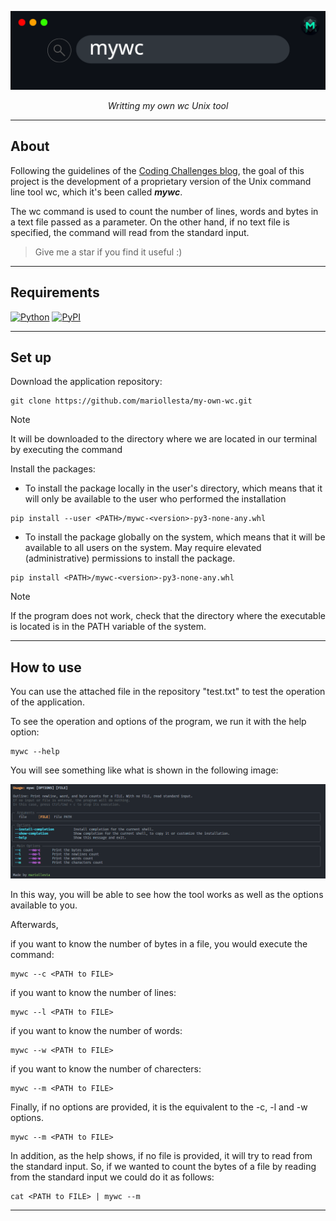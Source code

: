 
![](./images/mywc_banner.png)

<p align="center">
<em>Writting my own wc Unix tool</em>
</p>



---

## About

Following the guidelines of the [Coding Challenges blog](https://codingchallenges.fyi/challenges/challenge-wc), the goal of this project is the development of a proprietary version of the Unix command line tool wc, which it's been called **_mywc_**.

The wc command is used to count the number of lines, words and bytes in a text file passed as a parameter. On the other hand, if no text file is specified, the command will read from the standard input.

> Give me a star if you find it useful :)

---

## Requirements

[![Python](https://img.shields.io/badge/Python-3.10+-3776AB?style=for-the-badge&logo=python&logoColor=white&labelColor=101010)](https://python.org)
[![PyPI](https://img.shields.io/badge/pypi-22.0.2+-3775A9?style=for-the-badge&logo=pypi&logoColor=white&labelColor=101010)](https://pypi.org/project/pip/)


---

## Set up

Download the application repository:

```terminal
git clone https://github.com/mariollesta/my-own-wc.git
```

> [!Note]
> It will be downloaded to the directory where we are located in our terminal by executing the command

Install the packages:

- To install the package locally in the user's directory, which means that it will only be available to the user who performed the installation

```terminal
pip install --user <PATH>/mywc-<version>-py3-none-any.whl
```

- To install the package globally on the system, which means that it will be available to all users on the system. May require elevated (administrative) permissions to install the package.

```terminal
pip install <PATH>/mywc-<version>-py3-none-any.whl
```

> [!Note]
> If the program does not work, check that the directory where the executable is located is in the PATH variable of the system.

---

## How to use

You can use the attached file in the repository "test.txt" to test the operation of the application.

To see the operation and options of the program, we run it with the help option:

```terminal
mywc --help
```

You will see something like what is shown in the following image:

![](./images/mywc_help.png)

In this way, you will be able to see how the tool works as well as the options available to you.

Afterwards, 

if you want to know the number of bytes in a file, you would execute the command:

```terminal
mywc --c <PATH to FILE> 
```

if you want to know the number of lines:

```terminal
mywc --l <PATH to FILE> 
```

if you want to know the number of words: 

```terminal
mywc --w <PATH to FILE>
```

if you want to know the number of charecters:

```terminal
mywc --m <PATH to FILE>
```

Finally, if no options are provided, it is the equivalent to the -c, -l and -w options. 

```terminal
mywc --m <PATH to FILE>
```

In addition, as the help shows, if no file is provided, it will try to read from the standard input. So, if we wanted to count the bytes of a file by reading from the standard input we could do it as follows:

```terminal
cat <PATH to FILE> | mywc --m 
```

---
